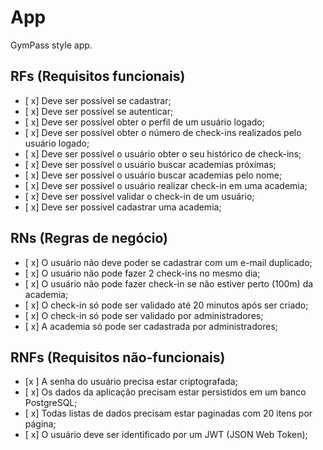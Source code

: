 # App

GymPass style app.

## RFs (Requisitos funcionais)

- [ x] Deve ser possível se cadastrar;
- [ x] Deve ser possível se autenticar;
- [ x] Deve ser possível obter o perfil de um usuário logado;
- [ x] Deve ser possível obter o número de check-ins realizados pelo usuário logado;
- [ x] Deve ser possível o usuário obter o seu histórico de check-ins;
- [ x] Deve ser possível o usuário buscar academias próximas;
- [ x] Deve ser possível o usuário buscar academias pelo nome;
- [ x] Deve ser possível o usuário realizar check-in em uma academia;
- [ x] Deve ser possível validar o check-in de um usuário;
- [ x] Deve ser possível cadastrar uma academia;

## RNs (Regras de negócio)

- [ x] O usuário não deve poder se cadastrar com um e-mail duplicado;
- [ x] O usuário não pode fazer 2 check-ins no mesmo dia;
- [ x] O usuário não pode fazer check-in se não estiver perto (100m) da academia;
- [ x] O check-in só pode ser validado até 20 minutos após ser criado;
- [ x] O check-in só pode ser validado por administradores;
- [ x] A academia só pode ser cadastrada por administradores;

## RNFs (Requisitos não-funcionais)

- [x ] A senha do usuário precisa estar criptografada;
- [ x] Os dados da aplicação precisam estar persistidos em um banco PostgreSQL;
- [ x] Todas listas de dados precisam estar paginadas com 20 itens por página;
- [ x] O usuário deve ser identificado por um JWT (JSON Web Token);